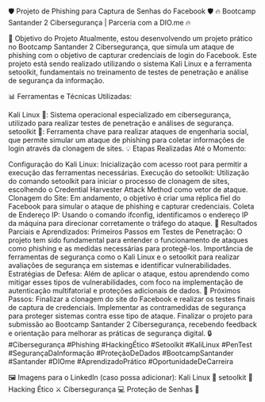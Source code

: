 

🛡️ Projeto de Phishing para Captura de Senhas do Facebook 🛡️
🔥 Bootcamp Santander 2 Cibersegurança | Parceria com a DIO.me 🔥

🔐 Objetivo do Projeto
Atualmente, estou desenvolvendo um projeto prático no Bootcamp Santander 2 Cibersegurança, que simula um ataque de phishing com o objetivo de capturar credenciais de login do Facebook. Este projeto está sendo realizado utilizando o sistema Kali Linux e a ferramenta setoolkit, fundamentais no treinamento de testes de penetração e análise de segurança da informação.

📊 Ferramentas e Técnicas Utilizadas:

Kali Linux 🐧: Sistema operacional especializado em cibersegurança, utilizado para realizar testes de penetração e análises de segurança.
setoolkit 🎯: Ferramenta chave para realizar ataques de engenharia social, que permite simular um ataque de phishing para coletar informações de login através da clonagem de sites.
💡 Etapas Realizadas Até o Momento:

Configuração do Kali Linux: Inicialização com acesso root para permitir a execução das ferramentas necessárias.
Execução do setoolkit: Utilização do comando setoolkit para iniciar o processo de clonagem de sites, escolhendo o Credential Harvester Attack Method como vetor de ataque.
Clonagem do Site: Em andamento, o objetivo é criar uma réplica fiel do Facebook para simular o ataque de phishing e capturar credenciais.
Coleta de Endereço IP: Usando o comando ifconfig, identificamos o endereço IP da máquina para direcionar corretamente o tráfego do ataque.
🚀 Resultados Parciais e Aprendizados:
Primeiros Passos em Testes de Penetração: O projeto tem sido fundamental para entender o funcionamento de ataques como phishing e as medidas necessárias para protegê-los.
Importância de ferramentas de segurança como o Kali Linux e o setoolkit para realizar avaliações de segurança em sistemas e identificar vulnerabilidades.
Estratégias de Defesa: Além de aplicar o ataque, estou aprendendo como mitigar esses tipos de vulnerabilidades, com foco na implementação de autenticação multifatorial e proteções adicionais de dados.
🎯 Próximos Passos:
Finalizar a clonagem do site do Facebook e realizar os testes finais de captura de credenciais.
Implementar as contramedidas de segurança para proteger sistemas contra esse tipo de ataque.
Finalizar o projeto para submissão ao Bootcamp Santander 2 Cibersegurança, recebendo feedback e orientação para melhorar as práticas de segurança digital.
🔒 #Cibersegurança #Phishing #HackingÉtico #Setoolkit #KaliLinux #PenTest #SegurançaDaInformação #ProteçãoDeDados #BootcampSantander #Santander #DIOme #AprendizadoPrático #OportunidadeDeCarreira

🖼️ Imagens para o LinkedIn (caso possa adicionar):
Kali Linux 🐧
setoolkit 🎯
Hacking Ético ⚔️
Cibersegurança 💻
Proteção de Senhas 🔐
